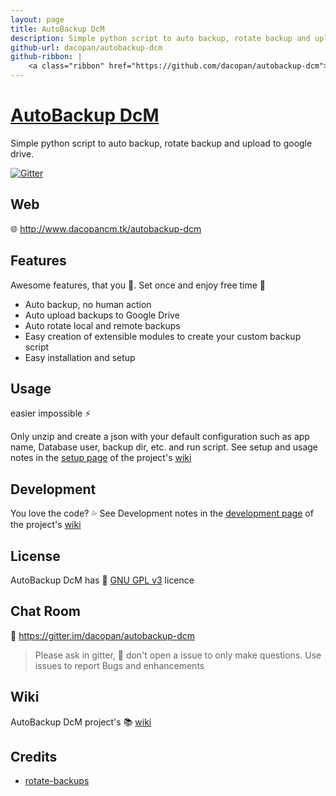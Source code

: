 ```yaml
---
layout: page
title: AutoBackup DcM
description: Simple python script to auto backup, rotate backup and upload to google drive.
github-url: dacopan/autobackup-dcm
github-ribbon: |    
    <a class="ribbon" href="https://github.com/dacopan/autobackup-dcm"><img style="position: absolute; top: 0; right: 0; border: 0;" src="https://camo.githubusercontent.com/652c5b9acfaddf3a9c326fa6bde407b87f7be0f4/68747470733a2f2f73332e616d617a6f6e6177732e636f6d2f6769746875622f726962626f6e732f666f726b6d655f72696768745f6f72616e67655f6666373630302e706e67" alt="Fork me on GitHub" data-canonical-src="https://s3.amazonaws.com/github/ribbons/forkme_right_orange_ff7600.png"></a>
---
```


# [AutoBackup DcM](http://autobackup-dcm.dacopancm.tk)

Simple python script to auto backup, rotate backup and upload to google drive.

[![Gitter](https://badges.gitter.im/dacopan/autobackup-dcm.svg)](https://gitter.im/dacopan/autobackup-dcm?utm_source=badge&utm_medium=badge&utm_campaign=pr-badge)

## Web
:globe_with_meridians: <http://www.dacopancm.tk/autobackup-dcm>

## Features
Awesome features, that you :green_heart:.
Set once and enjoy free time :tada:
- Auto backup, no human action
- Auto upload backups to Google Drive
- Auto rotate local and remote backups
- Easy creation of extensible modules to create your custom backup script
- Easy installation and setup

## Usage
easier impossible :zap:

Only unzip and create a json with your default configuration such as app name, Database user, backup dir, etc. and run script.
See setup and usage notes in the [setup page](wiki/setup) of the project's [wiki](wiki)

## Development
You love the code? :sweat_drops:
See Development notes in the [development page](wiki/development) of the project's [wiki](wiki)

## License
AutoBackup DcM has :cop: [GNU GPL v3](https://github.com/dacopan/autobackup-dcm/blob/master/LICENSE) licence

## Chat Room
:speech_balloon: <https://gitter.im/dacopan/autobackup-dcm>

> Please ask in gitter, :hatching_chick: don't open a issue to only make questions. Use issues to report Bugs and enhancements

## Wiki
AutoBackup DcM project's :books: [wiki](wiki)

## Credits
- [rotate-backups](https://github.com/xolox/python-rotate-backups)
